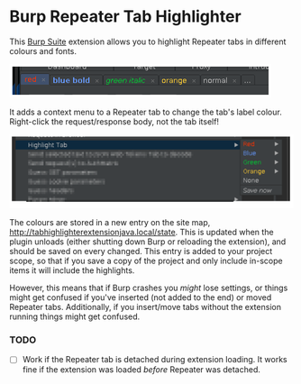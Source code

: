 # Burp Repeater Tab Highlighter

This [Burp Suite](https://portswigger.net/burp) extension allows you to highlight Repeater tabs 
in different colours and fonts.

![](docs/screens/tabs.png)

It adds a context menu to a Repeater tab to change the tab's label colour. Right-click the 
request/response body, not the tab itself!

![](docs/screens/menu.png)

The colours are stored in a new entry on the site map, http://tabhighlighterextensionjava.local/state. 
This is updated when the plugin unloads (either shutting down Burp or reloading the extension), and should
be saved on every changed. This entry is added to your project scope, so that if you save a copy of the 
project and only include in-scope items it will include the highlights. 

However, this means that if Burp crashes you _might_ lose settings, or things might get confused if 
you've inserted (not added to the end) or moved Repeater tabs. Additionally, if you insert/move 
tabs without the extension running things might get confused. 

### TODO
- [ ] Work if the Repeater tab is detached during extension loading. It works fine if the extension was loaded _before_ 
  Repeater was detached.
